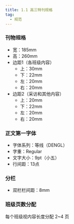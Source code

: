 ```yaml
---
title: 1.1 高三特刊规格
tag:
  - 规范
---
```


### 刊物规格
- 宽：185mm
- 高：260mm
- 边距1（各班级内容）
  - 上：30mm
  - 下：22mm
  - 左：20mm
  - 右：20mm
- 边距2（采访和其他内容）
  - 上：20mm
  - 下：22mm
  - 左：20mm
  - 右：20mm

### 正文第一字体
- 字体系列：等线（DENGL）
- 字重：Regular
- 文字大小：9pt（小五）
- 行间距：13点

### 分栏
- 双栏栏间距：8mm

### 班级页数分配
每个班级视内容长度分配 2~4 页
